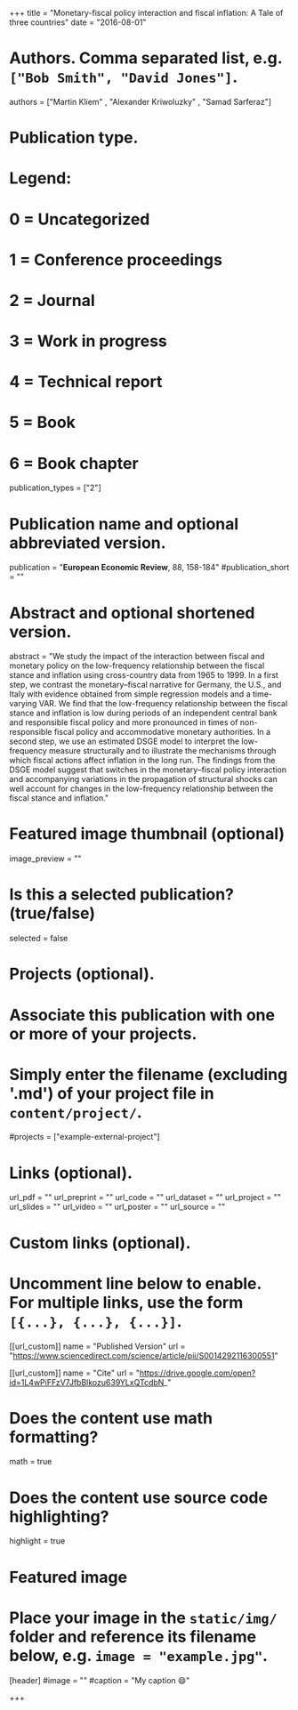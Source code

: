 +++
title = "Monetary-fiscal policy interaction and fiscal inflation: A Tale of three countries"
date = "2016-08-01"

# Authors. Comma separated list, e.g. `["Bob Smith", "David Jones"]`.

authors = ["Martin Kliem" , "Alexander Kriwoluzky" , "Samad Sarferaz"]

# Publication type.
# Legend:
# 0 = Uncategorized
# 1 = Conference proceedings
# 2 = Journal
# 3 = Work in progress
# 4 = Technical report
# 5 = Book
# 6 = Book chapter
publication_types = ["2"]

# Publication name and optional abbreviated version.
publication = "**European Economic Review**, 88, 158-184"
#publication_short = ""

# Abstract and optional shortened version.
abstract = "We study the impact of the interaction between fiscal and monetary policy on the low-frequency relationship between the fiscal stance and inflation using cross-country data from 1965 to 1999. In a first step, we contrast the monetary–fiscal narrative for Germany, the U.S., and Italy with evidence obtained from simple regression models and a time-varying VAR. We find that the low-frequency relationship between the fiscal stance and inflation is low during periods of an independent central bank and responsible fiscal policy and more pronounced in times of non-responsible fiscal policy and accommodative monetary authorities. In a second step, we use an estimated DSGE model to interpret the low-frequency measure structurally and to illustrate the mechanisms through which fiscal actions affect inflation in the long run. The findings from the DSGE model suggest that switches in the monetary–fiscal policy interaction and accompanying variations in the propagation of structural shocks can well account for changes in the low-frequency relationship between the fiscal stance and inflation."

# Featured image thumbnail (optional)
image_preview = ""

# Is this a selected publication? (true/false)
selected = false

# Projects (optional).
#   Associate this publication with one or more of your projects.
#   Simply enter the filename (excluding '.md') of your project file in `content/project/`.
#projects = ["example-external-project"]

# Links (optional).
url_pdf = ""
url_preprint = ""
url_code = ""
url_dataset = ""
url_project = ""
url_slides = ""
url_video = ""
url_poster = ""
url_source = ""

# Custom links (optional).
#   Uncomment line below to enable. For multiple links, use the form `[{...}, {...}, {...}]`.
[[url_custom]]
name = "Published Version"
url = "https://www.sciencedirect.com/science/article/pii/S0014292116300551"

[[url_custom]]
name = "Cite"
url = "https://drive.google.com/open?id=1L4wPiFFzV7JfbBlkozu639YLxQTcdbN_"

# Does the content use math formatting?
math = true

# Does the content use source code highlighting?
highlight = true
  
# Featured image
# Place your image in the `static/img/` folder and reference its filename below, e.g. `image = "example.jpg"`.
[header]
#image = ""
#caption = "My caption :smile:"

+++
